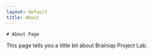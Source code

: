 ```yaml
---
layout: default
title: About
---
```

    # About Page

This page tells you a little bit about Brainiqs Project Lab.
